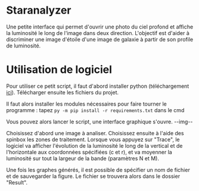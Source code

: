 # Staranalyzer
Une petite interface qui permet d'ouvrir une photo du ciel profond et affiche la luminosité le long de l'image dans deux direction. L'objectif est d'aider à discriminer une image d'étoile d'une image de galaxie à partir de son profile de luminosité.


# Utilisation de logiciel
Pour utiliser ce petit script, il faut d'abord installer python (téléchargement [ici](https://www.python.org/downloads/)).
Télécharger ensuite les fichiers du projet.

Il faut alors installer les modules nécessaires pour faire tourner le programme : 
tapez `py -m pip install -r requirements.txt` dans le cmd

Vous pouvez alors lancer le script, une interface graphique s'ouvre.
--img--

Choisissez d'abord une image à analiser. Choisissez ensuite à l'aide des spinbox les zones de traitement.
Lorsque vous appuyez sur "Trace", le logiciel va afficher l'évolution de la luminosité le long de la vertical et de l'horizontale aux coordonnées spécifiées (c et r), et va moyenner la luminosité sur tout la largeur de la bande (paramètres N et M).

Une fois les graphes générés, il est possible de spécifier un nom de fichier et de sauvegarder la figure. Le fichier se trouvera alors dans le dossier "Result".
